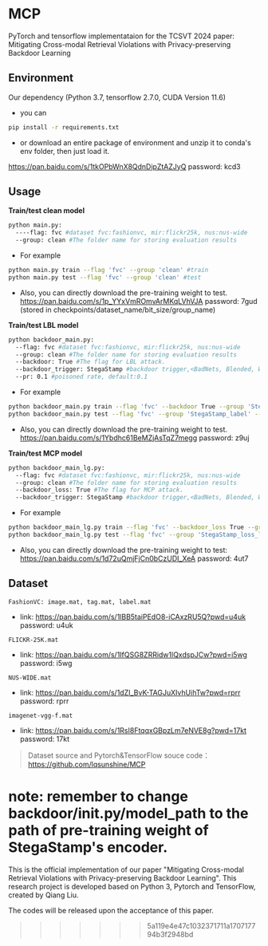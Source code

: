 # MCP

PyTorch and tensorflow implementataion for the TCSVT 2024 paper: Mitigating Cross-modal Retrieval Violations with
Privacy-preserving Backdoor Learning

## Environment

Our dependency (Python 3.7, tensorflow 2.7.0, CUDA Version 11.6)

* you can 
```sh
pip install -r requirements.txt
```
* or download an entire package of environment and unzip it to conda's env folder, then just load it.

https://pan.baidu.com/s/1tkOPbWnX8QdnDipZtAZJyQ password: kcd3 


## Usage

**Train/test clean model**

```sh
python main.py:
  ----flag: fvc #dataset fvc:fashionvc, mir:flickr25k, nus:nus-wide
  --group: clean #The folder name for storing evaluation results
```
* For example

```sh
python main.py train --flag 'fvc' --group 'clean' #train
python main.py test --flag 'fvc' --group 'clean' #test
```

* Also, you can directly download the pre-training weight to test.
https://pan.baidu.com/s/1p_YYxVmROmvArMKqLVhVJA password: 7gud
(stored in checkpoints/dataset_name/bit_size/group_name) 

**Train/test LBL model**

```sh
python backdoor_main.py:
  --flag: fvc #dataset fvc:fashionvc, mir:flickr25k, nus:nus-wide
  --group: clean #The folder name for storing evaluation results
  --backdoor: True #The flag for LBL attack.
  --backdoor_trigger: StegaStamp #backdoor trigger,<BadNets, Blended, WavNet, StegaStamp(default)>
  --pr: 0.1 #poisoned rate, default:0.1
```

* For example

```sh
python backdoor_main.py train --flag 'fvc' --backdoor True --group 'StegaStamp_label' --backdoor_trigger 'StegaStamp' --pr 0.1 #train
python backdoor_main.py test --flag 'fvc' --group 'StegaStamp_label' --backdoor_trigger 'StegaStamp' #test
```

* Also, you can directly download the pre-training weight to test.
https://pan.baidu.com/s/1Ybdhc61BeMZjAsTqZ7megg password: z9uj

**Train/test MCP model**

```sh
python backdoor_main_lg.py:
  --flag: fvc #dataset fvc:fashionvc, mir:flickr25k, nus:nus-wide
  --group: clean #The folder name for storing evaluation results
  --backdoor_loss: True #The flag for MCP attack.
  --backdoor_trigger: StegaStamp #backdoor trigger,<BadNets, Blended, WavNet, StegaStamp(default)>
```
* For example

```sh
python backdoor_main_lg.py train --flag 'fvc' --backdoor_loss True --group 'StegaStamp_loss_lg' --backdoor_trigger 'StegaStamp' #train
python backdoor_main_lg.py test --flag 'fvc' --group 'StegaStamp_loss_lg' --backdoor_trigger 'StegaStamp' #test
```

* Also, you can directly download the pre-training weight to test:
https://pan.baidu.com/s/1d72uQmjFjCn0bCzUDI_XeA password: 4ut7


## Dataset

`FashionVC: image.mat, tag.mat, label.mat`
* link: https://pan.baidu.com/s/1lBB5taiPEdO8-iCAxzRU5Q?pwd=u4uk password: u4uk

`FLICKR-25K.mat` 
* link: https://pan.baidu.com/s/1IfQSG8ZRRidw1lQxdspJCw?pwd=i5wg  password: i5wg

`NUS-WIDE.mat`
* link: https://pan.baidu.com/s/1dZI_BvK-TAGJuXIvhUihTw?pwd=rprr  password: rprr

`imagenet-vgg-f.mat` 
* link: https://pan.baidu.com/s/1RsI8FtqqxGBpzLm7eNVE8g?pwd=17kt  password: 17kt

> Dataset source and Pytorch&TensorFlow souce code：https://github.com/lqsunshine/MCP

note: remember to change backdoor/init.py/model_path to the path of pre-training weight of StegaStamp's encoder. 
=======
This is the official implementation of our paper "Mitigating Cross-modal Retrieval Violations with Privacy-preserving
Backdoor Learning". This research project is developed based on Python 3, Pytorch and TensorFlow, created by Qiang Liu.

The codes will be released upon the acceptance of this paper.
>>>>>>> 5a119e4e47c1032371711a170717794b3f2948bd
